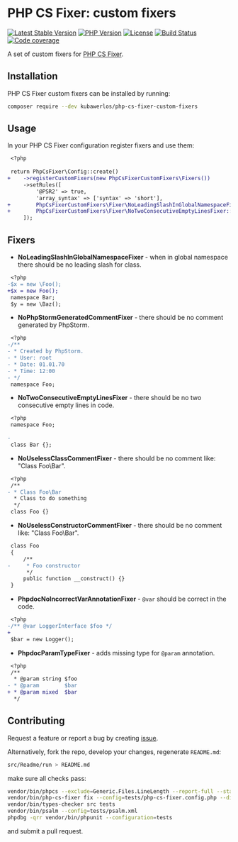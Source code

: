 # PHP CS Fixer: custom fixers

[![Latest Stable Version](https://img.shields.io/packagist/v/kubawerlos/php-cs-fixer-custom-fixers.svg)](https://packagist.org/packages/kubawerlos/php-cs-fixer-custom-fixers)
[![PHP Version](https://img.shields.io/badge/php-%5E7.1-8892BF.svg)](https://php.net)
[![License](https://img.shields.io/github/license/kubawerlos/php-cs-fixer-custom-fixers.svg)](https://packagist.org/packages/kubawerlos/php-cs-fixer-custom-fixers)
[![Build Status](https://img.shields.io/travis/kubawerlos/php-cs-fixer-custom-fixers/master.svg)](https://travis-ci.org/kubawerlos/php-cs-fixer-custom-fixers)
[![Code coverage](https://img.shields.io/codecov/c/github/kubawerlos/php-cs-fixer-custom-fixers.svg?label=code%20coverage)](https://codecov.io/gh/kubawerlos/php-cs-fixer-custom-fixers)

A set of custom fixers for [PHP CS Fixer](https://github.com/FriendsOfPHP/PHP-CS-Fixer).

## Installation
PHP CS Fixer custom fixers can be installed by running:
```bash
composer require --dev kubawerlos/php-cs-fixer-custom-fixers
```


## Usage
In your PHP CS Fixer configuration register fixers and use them:
```diff
 <?php
 
 return PhpCsFixer\Config::create()
+    ->registerCustomFixers(new PhpCsFixerCustomFixers\Fixers())
     ->setRules([
         '@PSR2' => true,
         'array_syntax' => ['syntax' => 'short'],
+        PhpCsFixerCustomFixers\Fixer\NoLeadingSlashInGlobalNamespaceFixer::name() => true,
+        PhpCsFixerCustomFixers\Fixer\NoTwoConsecutiveEmptyLinesFixer::name() => true,
     ]);

```


## Fixers
- **NoLeadingSlashInGlobalNamespaceFixer** - when in global namespace there should be no leading slash for class.
```diff
 <?php 
-$x = new \Foo();
+$x = new Foo();
 namespace Bar;
 $y = new \Baz();

```

- **NoPhpStormGeneratedCommentFixer** - there should be no comment generated by PhpStorm.
```diff
 <?php
-/**
- * Created by PhpStorm.
- * User: root
- * Date: 01.01.70
- * Time: 12:00
- */
 namespace Foo;

```

- **NoTwoConsecutiveEmptyLinesFixer** - there should be no two consecutive empty lines in code.
```diff
 <?php
 namespace Foo;
 
-
 class Bar {};

```

- **NoUselessClassCommentFixer** - there should be no comment like: "Class Foo\Bar".
```diff
 <?php
 /**
- * Class Foo\Bar
  * Class to do something
  */
 class Foo {}

```

- **NoUselessConstructorCommentFixer** - there should be no comment like: "Class Foo\Bar".
```diff
 class Foo
 {
     /**
-     * Foo constructor
      */
     public function __construct() {}
 }

```

- **PhpdocNoIncorrectVarAnnotationFixer** - `@var` should be correct in the code.
```diff
 <?php
-/** @var LoggerInterface $foo */
+
 $bar = new Logger();

```

- **PhpdocParamTypeFixer** - adds missing type for `@param` annotation.
```diff
 <?php
 /**
  * @param string $foo
- * @param        $bar
+ * @param mixed  $bar
  */

```


## Contributing
Request a feature or report a bug by creating [issue](https://github.com/kubawerlos/php-cs-fixer-custom-fixers/issues).

Alternatively, fork the repo, develop your changes, regenerate `README.md`:
```bash
src/Readme/run > README.md
```
make sure all checks pass:
```bash
vendor/bin/phpcs --exclude=Generic.Files.LineLength --report-full --standard=PSR2 src tests
vendor/bin/php-cs-fixer fix --config=tests/php-cs-fixer.config.php --diff --dry-run
vendor/bin/types-checker src tests
vendor/bin/psalm --config=tests/psalm.xml
phpdbg -qrr vendor/bin/phpunit --configuration=tests
```
and submit a pull request.
